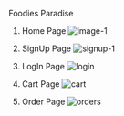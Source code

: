 Foodies Paradise

1. Home Page
![image-1](https://github.com/shrawan0840/Foodies-Paradise/assets/87697180/5aecb4fb-a2d0-4a4e-a55f-dbdde5276ed4)

2. SignUp Page
![signup-1](https://github.com/shrawan0840/Foodies-Paradise/assets/87697180/3861d956-8c53-4ee4-9cb3-eb859bce6984)

3. LogIn Page
![login](https://github.com/shrawan0840/Foodies-Paradise/assets/87697180/835fbaae-42aa-4013-a73b-7f76653cb940)

4. Cart Page
![cart](https://github.com/shrawan0840/Foodies-Paradise/assets/87697180/d890f487-daaa-402c-b94c-a30b4eb4d292)

5. Order Page
![orders](https://github.com/shrawan0840/Foodies-Paradise/assets/87697180/a13c615b-d213-42c9-a2d1-a16f3e6c463b)
